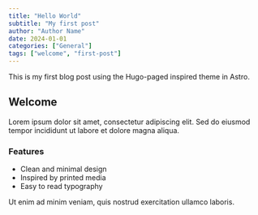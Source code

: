 ```yaml
---
title: "Hello World"
subtitle: "My first post"
author: "Author Name"
date: 2024-01-01
categories: ["General"]
tags: ["welcome", "first-post"]
---
```


This is my first blog post using the Hugo-paged inspired theme in Astro.

## Welcome

Lorem ipsum dolor sit amet, consectetur adipiscing elit. Sed do eiusmod tempor incididunt ut labore et dolore magna aliqua.

### Features

- Clean and minimal design
- Inspired by printed media
- Easy to read typography

Ut enim ad minim veniam, quis nostrud exercitation ullamco laboris.